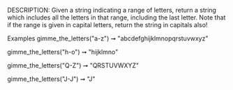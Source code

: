 DESCRIPTION:
Given a string indicating a range of letters, return a string which includes all the letters in that range, including the last letter. Note that if the range is given in capital letters, return the string in capitals also!

Examples
gimme_the_letters("a-z") ➞ "abcdefghijklmnopqrstuvwxyz"

gimme_the_letters("h-o") ➞ "hijklmno"

gimme_the_letters("Q-Z") ➞ "QRSTUVWXYZ"

gimme_the_letters("J-J") ➞ "J"